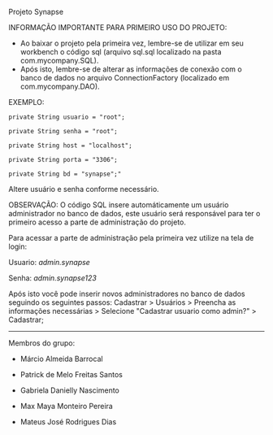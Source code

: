 Projeto Synapse

INFORMAÇÃO IMPORTANTE PARA PRIMEIRO USO DO PROJETO:
- Ao baixar o projeto pela primeira vez, lembre-se de utilizar em seu workbench o código sql (arquivo sql.sql localizado na pasta com.mycompany.SQL).
- Após isto, lembre-se de alterar as informações de conexão com o banco de dados no arquivo ConnectionFactory (localizado em com.mycompany.DAO).

EXEMPLO:

    private String usuario = "root";
    
    private String senha = "root";
    
    private String host = "localhost";
    
    private String porta = "3306";
    
    private String bd = "synapse";"
    
Altere usuário e senha conforme necessário.

OBSERVAÇÃO: O código SQL insere automáticamente um usuário administrador no banco de dados, este usuário será responsável para ter o primeiro acesso a parte de administração do projeto.

Para acessar a parte de administração pela primeira vez utilize na tela de login:

Usuario: *admin.synapse*

Senha: *admin.synapse123*

Após isto você pode inserir novos administradores no banco de dados seguindo os seguintes passos:
Cadastrar > Usuários > Preencha as informações necessárias > Selecione "Cadastrar usuario como admin?" > Cadastrar;

------------------------------------------------------------------------------------------------------------------------------------------------------------------------------------

Membros do grupo:

- Márcio Almeida Barrocal

- Patrick de Melo Freitas Santos
  
- Gabriela Danielly Nascimento
  
- Max Maya Monteiro Pereira
 
- Mateus José Rodrigues Dias

  

